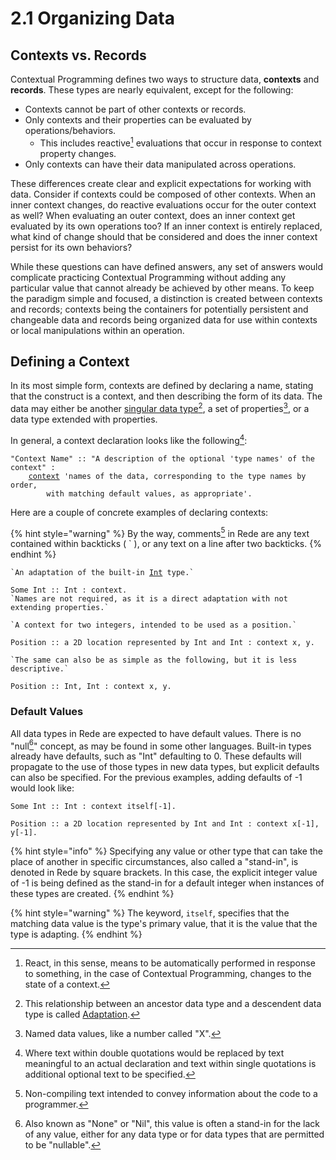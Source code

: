 # 2.1  Organizing Data

## Contexts vs. Records

Contextual Programming defines two ways to structure data, **contexts** and **records**. These types are nearly equivalent, except for the following:

* Contexts cannot be part of other contexts or records.
* Only contexts and their properties can be evaluated by operations/behaviors.
  * This includes reactive[^1] evaluations that occur in response to context property changes.
* Only contexts can have their data manipulated across operations.

These differences create clear and explicit expectations for working with data. Consider if contexts could be composed of other contexts. When an inner context changes, do reactive evaluations occur for the outer context as well? When evaluating an outer context, does an inner context get evaluated by its own operations too? If an inner context is entirely replaced, what kind of change should that be considered and does the inner context persist for its own behaviors?

While these questions can have defined answers, any set of answers would complicate practicing Contextual Programming without adding any particular value that cannot already be achieved by other means. To keep the paradigm simple and focused, a distinction is created between contexts and records; contexts being the containers for potentially persistent and changeable data and records being organized data for use within contexts or local manipulations within an operation.



## Defining a Context

In its most simple form, contexts are defined by declaring a name, stating that the construct is a context, and then describing the form of its data. The data may either be another [singular data type](#user-content-fn-2)[^2], a set of properties[^3], or a data type extended with properties.

In general, a context declaration looks like the following[^4]:

<pre><code>"Context Name" :: "A description of the optional 'type names' of the context" : 
    <a data-footnote-ref href="#user-content-fn-5">context</a> 'names of the data, corresponding to the type names by order, 
        with matching default values, as appropriate'.
</code></pre>

Here are a couple of concrete examples of declaring contexts:

{% hint style="warning" %}
By the way, comments[^6] in Rede are any text contained within backticks ( \` ), or any text on a line after two backticks.
{% endhint %}

<pre><code>`An adaptation of the built-in <a data-footnote-ref href="#user-content-fn-7">Int</a> type.`

Some Int :: Int : context.
`Names are not required, as it is a direct adaptation with not extending properties.`
</code></pre>

```
`A context for two integers, intended to be used as a position.`

Position :: a 2D location represented by Int and Int : context x, y.

`The same can also be as simple as the following, but it is less descriptive.`

Position :: Int, Int : context x, y.
```

### Default Values

All data types in Rede are expected to have default values. There is no "null[^8]" concept, as may be found in some other languages. Built-in types already have defaults, such as "Int" defaulting to 0. These defaults will propagate to the use of those types in new data types, but explicit defaults can also be specified. For the previous examples, adding defaults of -1 would look like:

```
Some Int :: Int : context itself[-1].
```

```
Position :: a 2D location represented by Int and Int : context x[-1], y[-1].
```

{% hint style="info" %}
Specifying any value or other type that can take the place of another in specific circumstances, also called a "stand-in", is denoted in Rede by square brackets. In this case, the explicit integer value of -1 is being defined as the stand-in for a default integer when instances of these types are created.
{% endhint %}

{% hint style="warning" %}
The keyword, `itself`, specifies that the matching data value is the type's primary value, that it is the value that the type is adapting.
{% endhint %}

[^1]: React, in this sense, means to be automatically performed in response to something, in the case of Contextual Programming, changes to the state of a context.

[^2]: This relationship between an ancestor data type and a descendent data type is called [Adaptation](2.3-adaptation.md).

[^3]: Named data values, like a number called "X".

[^4]: Where text within double quotations would be replaced by text meaningful to an actual declaration and text within single quotations is additional optional text to be specified.

[^5]: Changing this keyword to `record` would make this a record.

[^6]: Non-compiling text intended to convey information about the code to a programmer.

[^7]: "Int" stands for "Integer" a type of number.

[^8]: Also known as "None" or "Nil", this value is often a stand-in for the lack of any value, either for any data type or for data types that are permitted to be "nullable".
